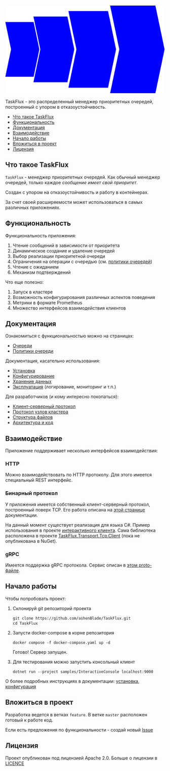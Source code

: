 ![Лого](./logo.svg)

TaskFlux - это распределенный менеджер приоритетных очередей, построенный с упором в отказоустойчивость.

- [Что такое TaskFlux](#что-такое-taskflux)
- [Функциональность](#функциональность)
- [Документация](#документация)
- [Взаимодействие](#библиотеки-взаимодействия)
- [Начало работы](#разворачивание)
- [Вложиться в проект](#вложиться-в-проект)
- [Лицензия](#лицензия)

## Что такое TaskFlux

`TaskFlux` - менеджер приоритетных очередей.
Как обычный менеджер очередей, только каждое _сообщение имеет свой приоритет_.

Создан с упором на отказоустойчивость и работу в контейнерах.

За счет своей расширяемости может использоваться в самых различных приложениях.

## Функциональность

Функциональность приложения:

1. Чтение сообщений в зависимости от приоритета
2. Динамическое создание и удаление очередей
3. Выбор реализации приоритетной очереди
4. Ограничения на операции с очередью (см. [политики очередей](./docs/queue-policies.md))
5. Чтение с ожиданием
6. Механизм подтверждений

Что еще полезно:

1. Запуск в кластере
2. Возможность конфигурирования различных аспектов поведения
3. Метрики в формате Prometheus
4. Множество интерфейсов взаимодействия клиентов

## Документация

Ознакомиться с функциональностью можно на страницах:

- [Очереди](./docs/queue.md)
- [Политики очереди](./docs/queue-policies.md)

Документация, касательно использования:

- [Установка](./docs/installation.md)
- [Конфигурирование](./docs/configuration.md)
- [Хранение данных](./docs/persistence.md)
- [Эксплуатация](./docs/maintenance.md) (логирование, мониторинг и т.п.)

Для разработчиков (и кому интересно покопаться):

- [Клиент-серверный протокол](./docs/developer/client-network-protocol.md)
- [Протокол узлов кластера](./docs/developer/inter-node-network-protocol.md)
- [Структура файлов](./docs/developer/file-structure.md)
- [Архитектура и код](./docs/developer/architecture.md)

## Взаимодействие

Приложение поддерживает несколько интерфейсов взаимодействия:

### HTTP

Можно взаимодействовать по HTTP протоколу.
Для этого имеется специальный REST интерфейс.

### Бинарный протокол

У приложения имеется собственный клиент-серверный протокол, построенный поверх TCP.
Его работа описана на [этой странице](./docs/developer/client-network-protocol.md) документации.

На данный момент существует реализация для языка C#.
Пример использования в проекте [интерактивного клиента](./samples/InteractiveConsole).
Сама библиотека расположена в
проекте [TaskFlux.Transport.Tcp.Client](./src/TaskFlux.Transport/TaskFlux.Transport.Tcp.Client) (пока не опубликована в
NuGet).

### gRPC

Имеется поддержка gRPC протокола.
Сервис описан в [этом proto-файле](./src/TaskFlux.Transport/TaskFlux.Transport.Grpc/Proto/taskflux.proto).

## Начало работы

Чтобы попробовать проект:

1. Склонируй git репозиторий проекта

    ```shell
    git clone https://github.com/ashenBlade/TaskFlux.git
    cd TaskFlux
    ```

2. Запусти docker-compose в корне репозитория

   ```shell
   docker compose -f docker-compose.yaml up -d
   ```

   Готово! Сервер запущен.

3. Для тестирования можно запустить консольный клиент

   ```shell
   dotnet run --project samples/InteractiveConsole localhost:9000
   ```

О более подробных инструкциях в
документации: [установка](./docs/installation.md), [конфигурация](./docs/configuration.md)

## Вложиться в проект

Разработка ведется в ветках `feature`.
В ветке `master` расположен готовый к работе код.

Если есть предложения по функциональности - создай новый [Issue](https://github.com/ashenBlade/TaskFlux/issues/new)

## Лицензия

Проект опубликован под лицензией Apache 2.0.
Больше о лицензии в [LICENCE](./LICENSE)
